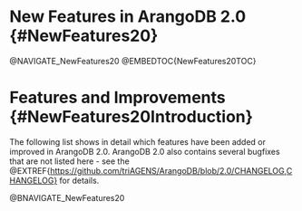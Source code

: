New Features in ArangoDB 2.0 {#NewFeatures20}
=============================================

@NAVIGATE_NewFeatures20
@EMBEDTOC{NewFeatures20TOC}

Features and Improvements {#NewFeatures20Introduction}
======================================================

The following list shows in detail which features have been added or improved in
ArangoDB 2.0.  ArangoDB 2.0 also contains several bugfixes that are not listed
here - see the
@EXTREF{https://github.com/triAGENS/ArangoDB/blob/2.0/CHANGELOG,CHANGELOG} 
for details.

@BNAVIGATE_NewFeatures20
